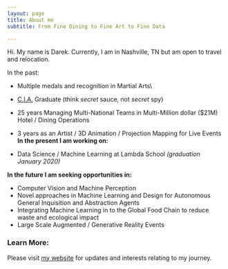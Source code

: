```yaml
---
layout: page
title: About me
subtitle: From Fine Dining to Fine Art to Fine Data 

---
```


Hi. My name is Darek. 
Currently, I am in Nashville, TN but am open to travel and relocation. 

In the past:

- Multiple medals and recognition in Martial Arts\
- [C.I.A.](https://www.ciachef.edu/) Graduate (think _secret_ sauce, not _secret_ spy)
- 25 years Managing Multi-National Teams in Multi-Million dollar ($21M) Hotel / Dining Operations
- 3 years as an Artist / 3D Animation / Projection Mapping for Live Events
**In the present I am working on:**

- Data Science / Machine Learning at Lambda School _(graduation January 2020)_

**In the future I am seeking opportunities in:**

- Computer Vision and Machine Perception
- Novel approaches in Machine Learning and Design for Autonomous General Inquisition and Abstraction Agents
- Integrating Machine Learning in to the Global Food Chain to reduce waste and ecological impact
- Large Scale Augmented / Generative Reality Events

### Learn More:

Please visit [my website](https://darektidwell.com/) for updates and interests relating to my journey.
